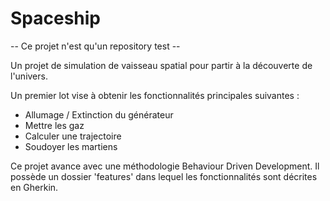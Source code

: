 # Spaceship

-- Ce projet n'est qu'un repository test --

Un projet de simulation de vaisseau spatial pour partir à la découverte de l'univers.

Un premier lot vise à obtenir les fonctionnalités principales suivantes :
- Allumage / Extinction du générateur
- Mettre les gaz
- Calculer une trajectoire
- Soudoyer les martiens

Ce projet avance avec une méthodologie Behaviour Driven Development.
Il possède un dossier 'features' dans lequel les fonctionnalités sont  décrites en Gherkin.
